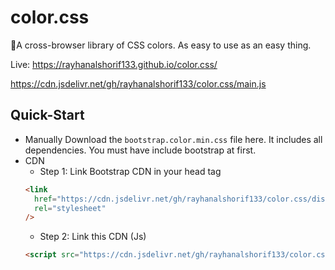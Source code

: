 # color.css
🌈A cross-browser library of CSS colors. As easy to use as an easy thing.

Live: https://rayhanalshorif133.github.io/color.css/




https://cdn.jsdelivr.net/gh/rayhanalshorif133/color.css/main.js

## Quick-Start

- Manually
  Download the `bootstrap.color.min.css` file here. It includes all dependencies. You must have include bootstrap at first.
- CDN
  - Step 1: Link Bootstrap CDN in your head tag
  ```html
  <link
    href="https://cdn.jsdelivr.net/gh/rayhanalshorif133/color.css/dist/css/color.min.css"
    rel="stylesheet"
  />
  
  
  ```
  - Step 2: Link this CDN (Js)
  ```html
  <script src="https://cdn.jsdelivr.net/gh/rayhanalshorif133/color.css/main.js"></script>
  ```
